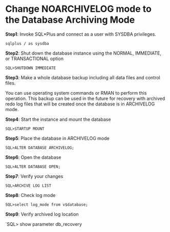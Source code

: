 # Change NOARCHIVELOG mode to the Database Archiving Mode

**Step1**: Invoke SQL*Plus and connect as a user with SYSDBA privileges.

`sqlplus / as sysdba`

**Step2**: Shut down the database instance using the NORMAL, IMMEDIATE, or TRANSACTIONAL option

`SQL>SHUTDOWN IMMEDIATE`

**Step3**: Make a whole database backup including all data files and control files.

You can use operating system commands or RMAN to perform this operation.
This backup can be used in the future for recovery with archived redo log files that will be created once the database is in ARCHIVELOG mode.

**Step4**: Start the instance and mount the database

`SQL>STARTUP MOUNT`

**Step5**: Place the database in ARCHIVELOG mode

`SQL>ALTER DATABASE ARCHIVELOG;`

**Step6**: Open the database

`SQL>ALTER DATABASE OPEN;`

**Step7**: Verify your changes

`SQL>ARCHIVE LOG LIST`

**Step8**: Check log mode

`SQL>select log_mode from v$database;`

**Step9**: Verify archived log location

`SQL> show parameter db_recovery
